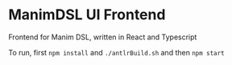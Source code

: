 # ManimDSL UI Frontend

Frontend for Manim DSL, written in React and Typescript

To run, first `npm install` and `./antlrBuild.sh` and then `npm start`
